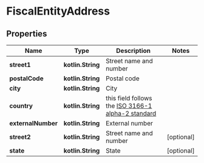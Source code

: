 
# FiscalEntityAddress

## Properties
Name | Type | Description | Notes
------------ | ------------- | ------------- | -------------
**street1** | **kotlin.String** | Street name and number | 
**postalCode** | **kotlin.String** | Postal code | 
**city** | **kotlin.String** | City | 
**country** | **kotlin.String** | this field follows the [ISO 3166-1 alpha-2 standard](https://en.wikipedia.org/wiki/ISO_3166-1_alpha-2) | 
**externalNumber** | **kotlin.String** | External number | 
**street2** | **kotlin.String** | Street name and number |  [optional]
**state** | **kotlin.String** | State |  [optional]



